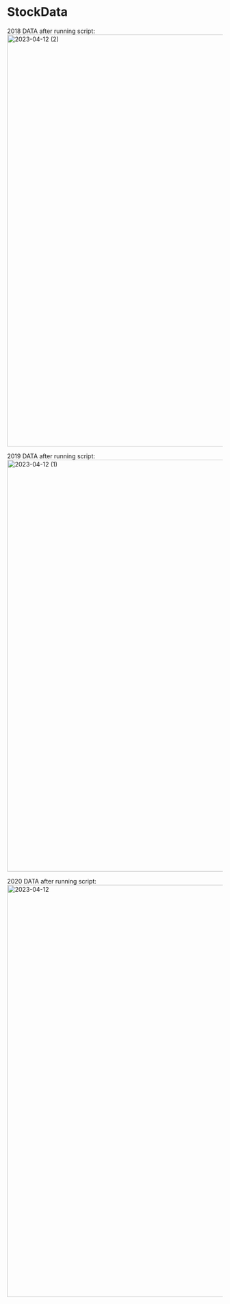 # StockData

2018 DATA after running script:
<img width="959" alt="2023-04-12 (2)" src="https://user-images.githubusercontent.com/129459528/231544211-43d20f0c-12e6-4390-8b49-11d6e5357ec2.png">

2019 DATA after running script:
<img width="959" alt="2023-04-12 (1)" src="https://user-images.githubusercontent.com/129459528/231544519-1cab6d92-fc39-4450-b179-1603686394aa.png">

2020 DATA after running script:
<img width="960" alt="2023-04-12" src="https://user-images.githubusercontent.com/129459528/231544592-498cbbaf-17b5-4c3a-9268-7ac5d882f604.png">
